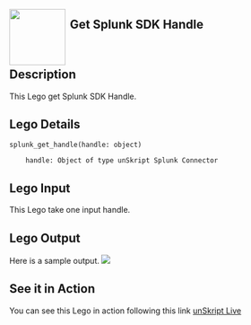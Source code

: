 [<img align="left" src="https://unskript.com/assets/favicon.png" width="100" height="100" style="padding-right: 5px">](https://unskript.com/assets/favicon.png) 
<h2>Get Splunk SDK Handle</h2>

<br>

## Description
This Lego get Splunk SDK Handle.


## Lego Details

    splunk_get_handle(handle: object)

        handle: Object of type unSkript Splunk Connector

## Lego Input
This Lego take one input handle.

## Lego Output
Here is a sample output.
<img src="./1.png">

## See it in Action

You can see this Lego in action following this link [unSkript Live](https://us.app.unskript.io)
